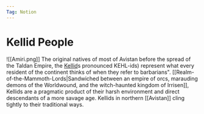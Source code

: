 ```yaml
---
Tag: Notion
---
```

# Kellid People
![[Amiri.png]]
The original natives of most of Avistan before the spread of the Taldan Empire, the [Kellid](https://pathfinderwiki.com/wiki/Kellid)s pronounced KEHL-ids) represent what every resident of the continent thinks of when they refer to barbarians". [[Realm-of-the-Mammoth-Lords|Sandwiched between an empire of orcs, marauding demons of the Worldwound, and the witch-haunted kingdom of Irrisen]], Kellids are a pragmatic product of their harsh environment and direct descendants of a more savage age. Kellids in northern [[Avistan]] cling tightly to their traditional ways.